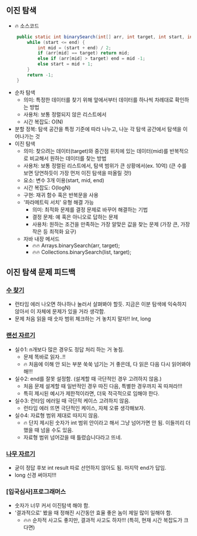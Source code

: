 ## 이진 탐색
- 🔥 소스코드
```java
    public static int binarySearch(int[] arr, int target, int start, int end) {
        while (start <= end) {
            int mid = (start + end) / 2;
            if (arr[mid] == target) return mid;
            else if (arr[mid] > target) end = mid -1;
            else start = mid + 1;
        }
        return -1;
    }
```
- 순차 탐색
  - 의미: 특정한 데이터를 찾기 위해 앞에서부터 데이터를 하나씩 차례대로 확인하는 방법
  - 사용처: 보통 정렬되지 않은 리스트에서
  - 시간 복잡도: O(N)
- 분할 정복: 탐색 공간을 특정 기준에 따라 나누고, 나눈 각 탐색 공간에서 탐색을 이어나가는 것
- 이진 탐색
  - 의미: 찾으려는 데이터(target)와 중간점 위치에 있는 데이터(mid)를 반복적으로 비교해서 원하는 데이터를 찾는 방법
  - 사용처: 보통 정렬된 리스트에서, 탐색 범위가 큰 상황에서(ex. 10억) (큰 수를 보면 당연하듯이 가장 먼저 이진 탐색을 떠올릴 것!)
  - 요소: 변수 3개 이용(start, mid, end)
  - 시간 복잡도: O(logN)
  - 구현: 재귀 함수 혹은 반복문을 사용
  - '파라메트릭 서치' 유형 해결 가능
    - 의미: 최적화 문제를 결정 문제로 바꾸어 해결하는 기법
    - 결정 문제: 예 혹은 아니오로 답하는 문제
    - 사용처: 원하는 조건을 만족하는 가장 알맞은 값을 찾는 문제 (가장 큰, 가장 작은 등 최적화 요구)
  - 자바 내장 메서드
    - 🔥🔥 Arrays.binarySearch(arr, target);
    - 🔥🔥 Collections.binarySearch(list, target);



## 이진 탐색 문제 피드백
### [수 찾기](백준/Silver/1920. 수 찾기)
- 런타임 에러 나오면 하나하나 눌러서 살펴봐야 할듯. 지금은 이분 탐색에 익숙하지 않아서 이 자체에 문제가 있을 거라 생각함.
- 문제 처음 읽을 때 숫자 범위 체크하는 거 놓치지 말자!! Int, long
  
### [랜선 자르기](백준/Silver/1654. 랜선 자르기)
- 실수1: n개보다 많은 경우도 정답 처리 하는 거 놓침.
  - 문제 똑바로 읽자..!!
  - 🔥 처음에 이해 안 되는 부분 쑥쑥 넘기는 거 좋은데, 다 읽은 다음 다시 읽어봐야 해!!!
- 실수2: end를 잘못 설정함. (설계할 때 극단적인 경우 고려하지 않음.)
  - 처음 문제 설계할 때 일반적인 경우 따진 다음, 특별한 경우까지 꼭 따져라!!!
  - 특히 제시된 예시가 제한적이라면, 더욱 적극적으로 임해야 한다.
- 실수3: 런타임 에러일 때 극단적 케이스 고려하지 않음.
  - 런타임 에러 뜨면 극단적인 케이스, 자체 오류 생각해보자.
- 실수4: 자료형 범위 제대로 따지지 않음.
  - 🔥 단지 제시된 숫자가 int 범위 안이라고 해서 그냥 넘어가면 안 됨. 이들끼리 더했을 때 넘을 수도 있음.
  - 자료형 범위 넘어갔을 때 틀렸습니다라고 뜨네.

### [나무 자르기](백준/Silver/2805. 나무 자르기)
- 굳이 정답 후보 int result 따로 선언하지 않아도 됨. 마지막 end가 답임.
- long 신경 써야지!!!

### [입국심사]프로그래머스
- 숫자가 너무 커서 이진탐색 해야 함.
- '결과적으로' 봤을 때 정해진 시간동안 효율 좋은 놈이 제일 많이 일해야 함. 
  - 🔥🔥 순차적 사고도 좋지만, 결과적 사고도 하자!!! (특히, 현재 시간 복잡도가 크다면)